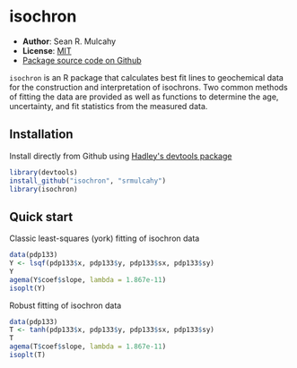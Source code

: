 isochron
=============


- **Author**: Sean R. Mulcahy
- **License**: [MIT](http://www.opensource.org/licenses/mit-license.php)
- [Package source code on Github](https://github.com/srmulcahy/isochron)

`isochron` is an R package that calculates best fit lines to geochemical data 
for the construction and interpretation of isochrons.  Two common methods of 
fitting the data are provided as well as functions to determine the age, 
uncertainty, and fit statistics from the measured data.

Installation 
------------

Install directly from Github using [Hadley's devtools package](https://github.com/hadley/devtools)

```r
library(devtools)
install_github("isochron", "srmulcahy")
library(isochron)
````

Quick start
-----------

Classic least-squares (york) fitting of isochron data
```r
data(pdp133)
Y <- lsqf(pdp133$x, pdp133$y, pdp133$sx, pdp133$sy)
Y
agema(Y$coef$slope, lambda = 1.867e-11)
isoplt(Y)
```

Robust fitting of isochron data
```r
data(pdp133)
T <- tanh(pdp133$x, pdp133$y, pdp133$sx, pdp133$sy)
T
agema(T$coef$slope, lambda = 1.867e-11)
isoplt(T)
```